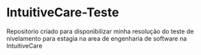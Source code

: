 # IntuitiveCare-Teste
Repositorio criado para disponibilizar minha resolução do teste de nivelamento para estagia na area de engenharia de software na IntuitiveCare

